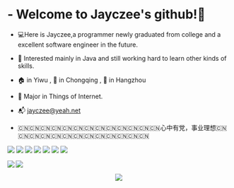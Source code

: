 [//]: <> (自我介绍文字)
# - Welcome to Jayczee's github!👋
* :computer:Here is Jayczee,a programmer newly graduated from college and a excellent software engineer in the future.

* :rocket: Interested mainly in Java and still working hard to learn other kinds of skills.

* :house: in Yiwu , :school: in Chongqing , :office: in Hangzhou

* :school_satchel: Major in Things of Internet.

* :mailbox_with_mail: jayczee@yeah.net

* :cn::cn::cn::cn::cn::cn::cn::cn::cn::cn::cn::cn::cn:心中有党，事业理想:cn::cn::cn::cn::cn::cn::cn::cn::cn::cn::cn::cn::cn:



[//]: <> (图标)
<span > 
  <img src="https://img.shields.io/badge/Code-Java-red?style=flat-square"/>
  <img src="https://img.shields.io/badge/Editor-IDEA-red?style=flat-square&logo=IntelliJ IDEA"/>
  <img src="https://img.shields.io/badge/Code-C%23-blue?style=flat-square" /> 
  <img src="https://img.shields.io/badge/Editor-Visual Studio-blue?style=flat-square&logo=Visual Studio" />
  <img src="https://img.shields.io/badge/-HTML5-E34F26?style=flat-square&logo=html5&logoColor=white" /> 
  <img src="https://img.shields.io/badge/-CSS3-1572B6?style=flat-square&logo=css3" /> 
  <img src="https://img.shields.io/badge/-JavaScript-oringe?style=flat-square&logo=javascript" /> 
</span>

[//]: <> (图表。)
<div> 

[//]: <> (语言统计图表)
  <img align="left" src="https://github-readme-stats.vercel.app/api/top-langs/?username=jayczee&hide_title=true&hide_border=true&layout=compact&langs_count=6&text_color=000&icon_color=fff&bg_color=0,52fa5a,4dfcff,c64dff&theme=graywhite" /> 
  
[//]: <> (Github活动图表)
  <img align="right;top" src="https://github-readme-stats.vercel.app/api?username=Jayczee&show_icons=true&theme=tokyonight&hide=prs&count_private=true&include_all_commits=true"/>
</div>

[//]: <> (GitHub活动大图表)
<div align="center"> 
  <img src="https://activity-graph.herokuapp.com/graph?username=jayczee&theme=xcode" /> 
</div>
